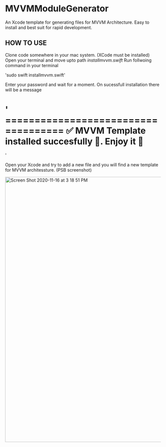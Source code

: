 # MVVMModuleGenerator
An Xcode template for generating files for MVVM Architecture. Easy to install and best suit for rapid development.

## HOW TO USE
Clone code somewhere in your mac system. (XCode must be installed)
Open your terminal and move upto path *installmvvm.swift*
Run follwoing command in your terminal

  'sudo swift installmvvm.swift'
  
Enter your password and wait for a moment. On sucessfull installation there will be a message

' ====================================
  ✅  MVVM Template installed succesfully 🎉. Enjoy it  🙂
  ====================================
'


Open your Xcode and try to add a new file and you will find a new template for MVVM architessture. (PSB screenshot)

<img width="860" alt="Screen Shot 2020-11-16 at 3 18 51 PM" src="https://user-images.githubusercontent.com/2304583/99257319-84ad9e00-281f-11eb-98c8-8aaabb292b18.png">
